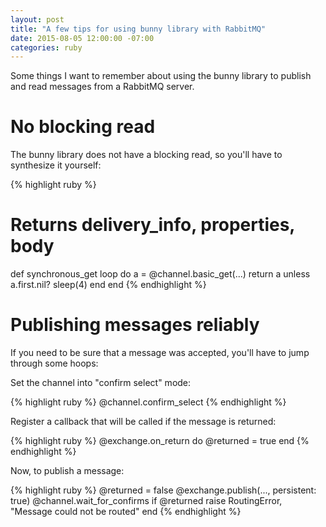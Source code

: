 ```yaml
---
layout: post
title: "A few tips for using bunny library with RabbitMQ"
date: 2015-08-05 12:00:00 -07:00
categories: ruby
---
```


Some things I want to remember about using the bunny library to
publish and read messages from a RabbitMQ server.

# No blocking read

The bunny library does not have a blocking read, so you'll have to
synthesize it yourself:

{% highlight ruby %}
# Returns delivery_info, properties, body
def synchronous_get
  loop do
    a = @channel.basic_get(...)
    return a unless a.first.nil?
    sleep(4)
  end
end
{% endhighlight %}


# Publishing messages reliably

If you need to be sure that a message was accepted, you'll have to
jump through some hoops:

Set the channel into "confirm select" mode:

{% highlight ruby %}
@channel.confirm_select
{% endhighlight %}

Register a callback that will be
called if the message is returned:

{% highlight ruby %}
@exchange.on_return do
  @returned = true
end
{% endhighlight %}

Now, to publish a message:

{% highlight ruby %}
@returned = false
@exchange.publish(..., persistent: true)
@channel.wait_for_confirms
if @returned
  raise RoutingError, "Message could not be routed"
end
{% endhighlight %}
